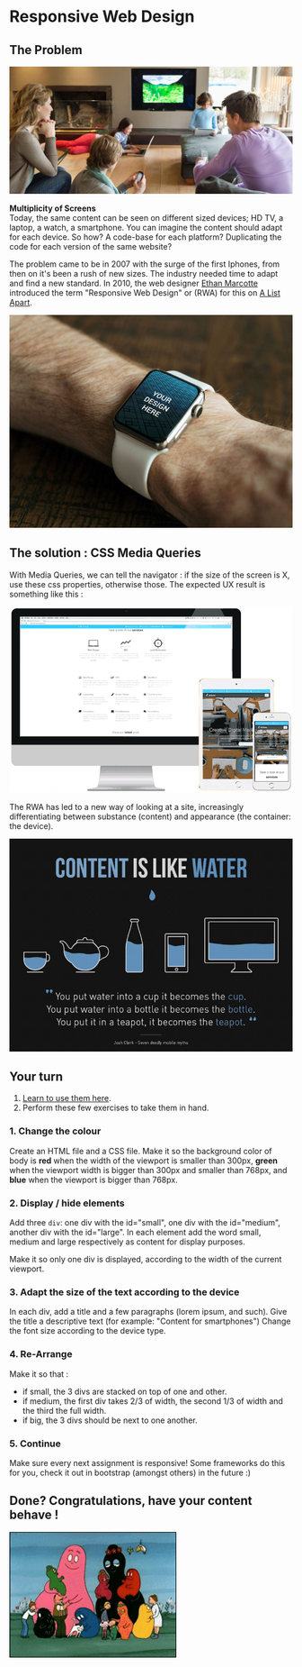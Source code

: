 # Responsive Web Design

## The Problem

![multiplicity of screens](Images/responsive.jpg)

**Multiplicity of Screens**  
Today, the same content can be seen on different sized devices; HD TV, a laptop, a watch, a smartphone. You can imagine the content should adapt for each device. So how? A code-base for each platform? Duplicating the code for each version of the same website? 

The problem came to be in 2007 with the surge of the first Iphones, from then on it's been a rush of new sizes. The industry needed time to adapt and find a new standard. In 2010, the web designer [Ethan Marcotte](https://twitter.com/beep) introduced the term "Responsive Web Design" or (RWA) for this on [A List Apart](http://alistapart.com/article/responsive-web-design).

![iWatch](Images/watch.jpg)

## The solution : CSS Media Queries
With Media Queries, we can tell the navigator : if the size of the screen is X, use these css properties, otherwise those.
The expected UX result is something like this :

![](Images/responsive-screens.gif)

The RWA has led to a new way of looking at a site, increasingly differentiating between substance (content) and appearance (the container: the device).

![](Images/water.jpg)

## Your turn
1. [Learn to use them here](https://www.w3schools.com/css/css_rwd_mediaqueries.asp).
2. Perform these few exercises to take them in hand.

### 1. Change the colour
Create an HTML file and a CSS file.
Make it so the background color of body is **red** when the width of the viewport is smaller than 300px, **green** when the viewport width is bigger than 300px and smaller than 768px, and **blue** when the viewport is bigger than 768px.

### 2. Display / hide elements
Add three `div`: one div with the id="small", one div with the id="medium", another div with the id="large". In each element add the word small, medium and large respectively as content for display purposes.

Make it so only one div is displayed, according to the width of the current viewport.

### 3. Adapt the size of the text according to the device
In each div, add a title and a few paragraphs (lorem ipsum, and such). Give the title a descriptive text (for example: "Content for smartphones") 
Change the font size according to the device type.

### 4. Re-Arrange
Make it so that :
- if small, the 3 divs are stacked on top of one and other.
- if medium, the first div takes 2/3 of width, the second 1/3 of width and the third the full width.
- if big, the 3 divs should be next to one another.

### 5. Continue
Make sure every next assignment is responsive!
Some frameworks do this for you, check it out in bootstrap (amongst others) in the future :)

## Done? Congratulations, have your content behave !

![](Images/barbapapa.gif)

